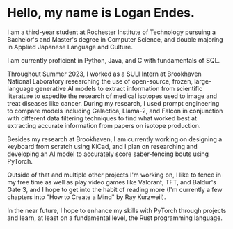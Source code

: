 # Hello, my name is Logan Endes.

I am a third-year student at Rochester Institute of Technology pursuing a Bachelor's and Master's degree in Computer Science, and double majoring in Applied Japanese Language and Culture.

I am currently proficient in Python, Java, and C with fundamentals of SQL.

Throughout Summer 2023, I worked as a SULI Intern at Brookhaven National Laboratory researching the use of open-source, frozen, large-language generative AI models to extract information from scientific literature to expedite the research of medical isotopes used to image and treat diseases like cancer. During my research, I used prompt engineering to compare models including Galactica, Llama-2, and Falcon in conjunction with different data filtering techniques to find what worked best at extracting accurate information from papers on isotope production.

Besides my research at Brookhaven, I am currently working on designing a keyboard from scratch using KiCad, and I plan on researching and developing an AI model to accurately score saber-fencing bouts using PyTorch.

Outside of that and multiple other projects I'm working on, I like to fence in my free time as well as play video games like Valorant, TFT, and Baldur's Gate 3, and I hope to get into the habit of reading more (I'm currently a few chapters into "How to Create a Mind" by Ray Kurzweil).  

In the near future, I hope to enhance my skills with PyTorch through projects and learn, at least on a fundamental level, the Rust programming language. 
